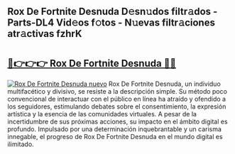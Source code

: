 ## Rox De Fortnite Desnuda D𝚎sn𝚞dos filtr𝚊dos - Parts-DL4 Vid𝚎os f𝚘tos - N𝚞evas filtr𝚊ciones atr𝚊ctivas fzhrK

# <h2><a href="http://mbazhp.tromn.icu/?c=Rox+De+Fortnite+Desnuda">🔗👉👉👉 Rox De Fortnite Desnuda 🔗🔗</a></h2>

[![Rox De Fortnite Desnuda nuevo](https://i.imgur.com/pEAQMta.gif)](http://mbazhp.tromn.icu/?c=Rox+De+Fortnite+Desnuda)
Rox De Fortnite Desnuda, un individuo multifacético y divisivo, se resiste a la descripción simple. Su método poco convencional de interactuar con el público en línea ha atraído y ofendido a los seguidores, estimulando debates sobre el consentimiento, la expresión artística y la esencia de las comunidades virtuales. A pesar de la incertidumbre de sus próximas acciones, su impacto en el ámbito digital es profundo. Impulsado por una determinación inquebrantable y un carisma innegable, el progreso de Rox De Fortnite Desnuda en el mundo digital es ilimitado.
